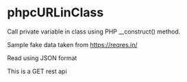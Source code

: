 # phpcURLinClass
Call private variable in class using PHP __construct() method.

Sample fake data taken from https://reqres.in/

Read using JSON format

This is a GET rest api